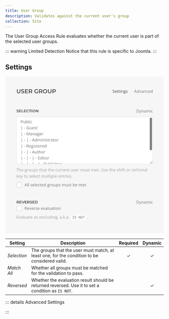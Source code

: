 ```yaml
---
title: User Group
description: Validates against the current user's group
collection: Site
---
```


<!--@include: ./_partials/intro-->

The User Group Access Rule evaluates whether the current user is part of the selected user groups.

::: warning Limited Detection
Notice that this rule is specific to Joomla.
:::

## Settings

![User Group Access Rule](../assets/rules/rule-user-group.webp)

| Setting | Description | Required | Dynamic |
| --- | --- | :---: | :---: |
| *Selection* | The groups that the user must match, at least one, for the condition to be considered valid. | &#x2713; | &#x2713; |
| *Match All* | Whether all groups must be matched for the validation to pass. |
| *Reversed* | Whether the evaluation result should be returned reversed. Use it to set a condition as `IS NOT`. | | &#x2713; |

::: details Advanced Settings

<!--@include: ./_partials/advanced-settings-->

:::
